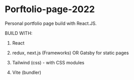 # Porftolio-page-2022

Personal portfolio page build with React.JS.

BUILD WITH:

1. React
2. redux, next.js (Frameworks) OR Gatsby for static pages

3. Tailwind (css) - with CSS modules
4. Vite (bundler)
